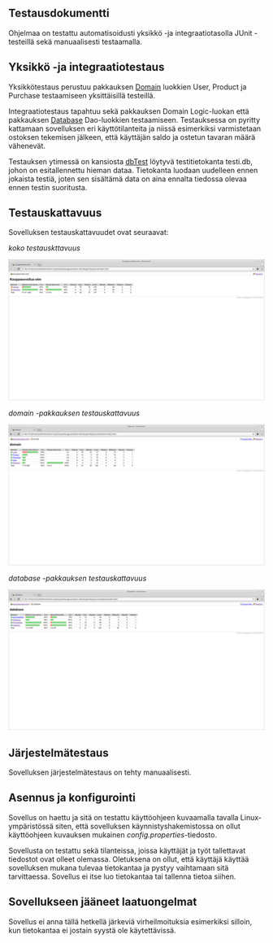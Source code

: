 ## Testausdokumentti 

Ohjelmaa on testattu automatisoidusti yksikkö -ja integraatiotasolla JUnit -testeillä sekä manuaalisesti testaamalla. 

## Yksikkö -ja integraatiotestaus

Yksikkötestaus perustuu pakkauksen [Domain](https://github.com/Kallmark/otm-harjoitustyo/tree/master/Kauppasovellus-otm/src/main/java/domain)
luokkien User, Product ja Purchase testaamiseen yksittäisillä testeillä. 

Integraatiotestaus tapahtuu sekä pakkauksen Domain Logic-luokan että pakkauksen [Database](https://github.com/Kallmark/otm-harjoitustyo/tree/master/Kauppasovellus-otm/src/main/java/database)
Dao-luokkien testaamiseen. Testauksessa on pyritty kattamaan sovelluksen eri käyttötilanteita ja niissä esimerkiksi
varmistetaan ostoksen tekemisen jälkeen, että käyttäjän saldo ja ostetun tavaran määrä vähenevät.

Testauksen ytimessä on kansiosta [dbTest](https://github.com/Kallmark/otm-harjoitustyo/tree/master/Kauppasovellus-otm/src/test/dbTest)
löytyvä testitietokanta testi.db, johon on esitallennettu hieman dataa. Tietokanta luodaan uudelleen ennen jokaista testiä, joten
sen sisältämä data on aina ennalta tiedossa olevaa ennen testin suoritusta. 

## Testauskattavuus

Sovelluksen testauskattavuudet ovat seuraavat:

*koko testauskttavuus*

<img src="https://raw.githubusercontent.com/Kallmark/otm-harjoitustyo/master/misc/kuvat/testi1.png" width="800">

*domain -pakkauksen testauskattavuus*

<img src="https://raw.githubusercontent.com/Kallmark/otm-harjoitustyo/master/misc/kuvat/testi2.png" width="800">

*database -pakkauksen testauskattavuus*

<img src="https://raw.githubusercontent.com/Kallmark/otm-harjoitustyo/master/misc/kuvat/testi3.png" width="800">

## Järjestelmätestaus

Sovelluksen järjestelmätestaus on tehty manuaalisesti.

## Asennus ja konfigurointi
Sovellus on haettu ja sitä on testattu käyttöohjeen kuvaamalla tavalla Linux-ympäristössä siten, että sovelluksen käynnistyshakemistossa on ollut käyttöohjeen kuvauksen
mukainen _config.properties_-tiedosto.

Sovellusta on testattu sekä tilanteissa, joissa käyttäjät ja työt tallettavat tiedostot ovat olleet olemassa. Oletuksena on ollut, että käyttäjä
käyttää sovelluksen mukana tulevaa tietokantaa ja pystyy vaihtamaan sitä tarvittaessa. Sovellus ei itse luo tietokantaa tai tallenna tietoa siihen.

## Sovellukseen jääneet laatuongelmat

Sovellus ei anna tällä hetkellä järkeviä virheilmoituksia esimerkiksi silloin, kun tietokantaa ei jostain syystä ole käytettävissä. 



